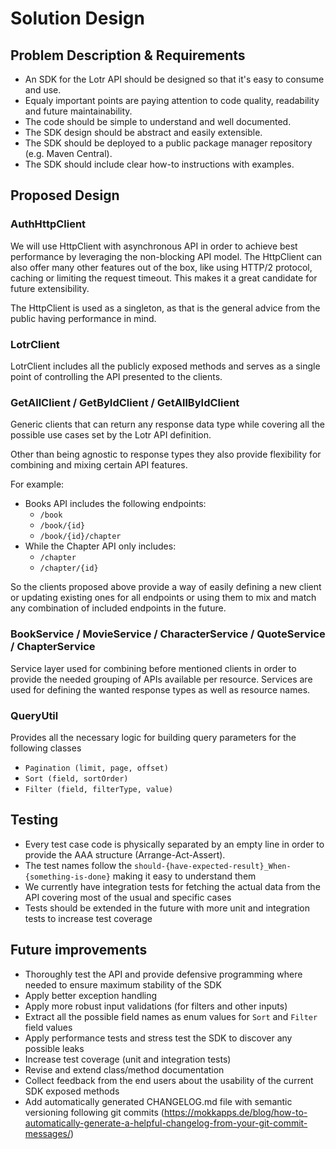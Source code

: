 # Solution Design

## Problem Description & Requirements

- An SDK for the Lotr API should be designed so that it's easy to consume and use.
- Equaly important points are paying attention to code quality, readability and future
  maintainability.
- The code should be simple to understand and well documented.
- The SDK design should be abstract and easily extensible.
- The SDK should be deployed to a public package manager repository (e.g. Maven Central).
- The SDK should include clear how-to instructions with examples.

## Proposed Design

### AuthHttpClient

We will use HttpClient with asynchronous API in order to achieve best performance by leveraging the
non-blocking API model.
The HttpClient can also offer many other features out of the box, like using HTTP/2 protocol,
caching or limiting the request timeout. This makes it a great candidate for future extensibility.

The HttpClient is used as a singleton, as that is the general advice from the public having
performance in mind.

### LotrClient

LotrClient includes all the publicly exposed methods and serves as a single point of controlling the
API presented to the clients.

### GetAllClient / GetByIdClient / GetAllByIdClient

Generic clients that can return any response data type while covering all the possible use cases set
by the Lotr API definition.

Other than being agnostic to response types they also provide flexibility for combining and mixing
certain API features.

For example:

- Books API includes the following endpoints:
    - <code>/book</code>
    - <code>/book/{id}</code>
    - <code>/book/{id}/chapter</code>
- While the Chapter API only includes:
    - <code>/chapter</code>
    - <code>/chapter/{id}</code>

So the clients proposed above provide a way of easily defining a new client or updating existing
ones for all endpoints or using them to mix and match any combination of included endpoints in the
future.

### BookService / MovieService / CharacterService / QuoteService / ChapterService

Service layer used for combining before mentioned clients in order to provide the needed grouping of
APIs available per resource.
Services are used for defining the wanted response types as well as resource names.

### QueryUtil

Provides all the necessary logic for building query parameters for the following classes

- <code>Pagination (limit, page, offset)</code>
- <code>Sort (field, sortOrder)</code>
- <code>Filter (field, filterType, value)</code>

## Testing

- Every test case code is physically separated by an empty line in order to provide the AAA
  structure (Arrange-Act-Assert).
- The test names follow the <code>should-{have-expected-result}_When-{something-is-done}</code>
  making it easy to understand them
- We currently have integration tests for fetching the actual data from the API covering most of the
  usual and specific cases
- Tests should be extended in the future with more unit and integration tests to increase test
  coverage

## Future improvements

- Thoroughly test the API and provide defensive programming where needed to ensure maximum stability
  of the SDK
- Apply better exception handling
- Apply more robust input validations (for filters and other inputs)
- Extract all the possible field names as enum values for `Sort` and `Filter` field values
- Apply performance tests and stress test the SDK to discover any possible leaks
- Increase test coverage (unit and integration tests)
- Revise and extend class/method documentation
- Collect feedback from the end users about the usability of the current SDK exposed methods
- Add automatically generated CHANGELOG.md file with semantic versioning following git
  commits (https://mokkapps.de/blog/how-to-automatically-generate-a-helpful-changelog-from-your-git-commit-messages/)